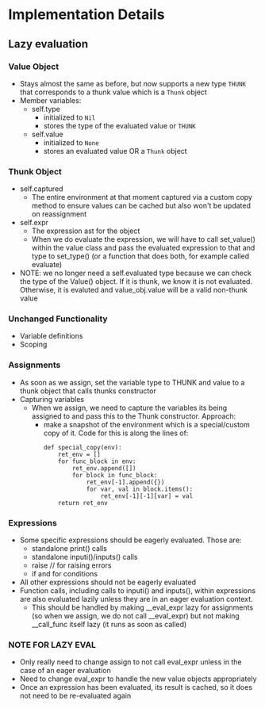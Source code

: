 # Implementation Details

## Lazy evaluation

### Value Object
- Stays almost the same as before, but now supports a new type `THUNK` that corresponds to a thunk value which is a `Thunk` object
- Member variables:
    - self.type
        - initialized to `Nil`
        - stores the type of the evaluated value or `THUNK`
    - self.value 
        - initialized to `None`
        - stores an evaluated value OR a `Thunk` object

### Thunk Object
- self.captured
    - The entire environment at that moment captured via a custom copy method to ensure values can be cached but also won't be updated on reassignment
- self.expr
    - The expression ast for the object
    - When we do evaluate the expression, we will have to call set_value() within the value class and pass the evaluated expression to that and type to set_type() (or a function that does both, for example called evaluate)
- NOTE: we no longer need a self.evaluated type because we can check the type of the Value() object. If it is thunk, we know it is not evaluated. Otherwise, it is evaluted and value_obj.value will be a valid non-thunk value

### Unchanged Functionality
- Variable definitions
- Scoping

### Assignments
- As soon as we assign, set the variable type to THUNK and value to a thunk object that calls thunks constructor
- Capturing variables
    - When we assign, we need to capture the variables its being assigned to and pass this to the Thunk constructor. Approach:
        - make a snapshot of the environment which is a special/custom copy of it. Code for this is along the lines of:
            ```
            def special_copy(env):
                ret_env = []
                for func_block in env:
                    ret_env.append([])
                    for block in func_block:
                        ret_env[-1].append({})
                        for var, val in block.items():
                            ret_env[-1][-1][var] = val
                return ret_env
            ```
        

### Expressions
- Some specific expressions should be eagerly evaluated. Those are:
    - standalone print() calls
    - standalone inputi()/inputs() calls
    - raise     // for raising errors
    - if and for conditions
- All other expressions should not be eagerly evaluated
- Function calls, including calls to inputi() and inputs(), within expressions are also evaluated lazily unless they are in an eager evaluation context.
    - This should be handled by making __eval_expr lazy for assignments (so when we assign, we do not call __eval_expr) but not making __call_func itself lazy (it runs as soon as called)

### NOTE FOR LAZY EVAL
- Only really need to change assign to not call eval_expr unless in the case of an eager evaluation
- Need to change eval_expr to handle the new value objects appropriately
- Once an expression has been evaluated, its result is cached, so it does not need to be re-evaluated again